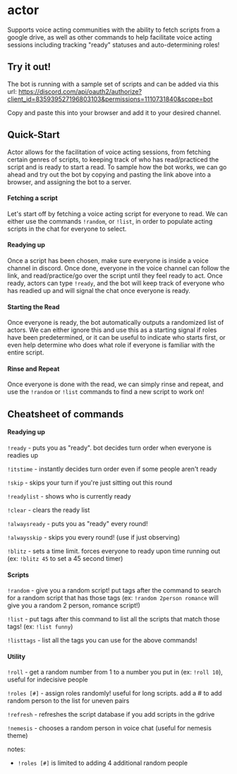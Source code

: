# actor
Supports voice acting communities with the ability to fetch scripts from a google drive, as well as other commands to help facilitate voice acting sessions including tracking "ready" statuses and auto-determining roles!

## Try it out!
The bot is running with a sample set of scripts and can be added via this url: 
https://discord.com/api/oauth2/authorize?client_id=835939527196803103&permissions=1110731840&scope=bot

Copy and paste this into your browser and add it to your desired channel.

## Quick-Start
Actor allows for the facilitation of voice acting sessions, from fetching certain genres of scripts, to keeping track of who has read/practiced the script and is ready to start a read. To sample how the bot works, we can go ahead and try out the bot by copying and pasting the link above into a browser, and assigning the bot to a server.

#### Fetching a script
Let's start off by fetching a voice acting script for everyone to read. We can either use the commands `!random`, or `!list`, in order to populate acting scripts in the chat for everyone to select.

#### Readying up
Once a script has been chosen, make sure everyone is inside a voice channel in discord. Once done, everyone in the voice channel can follow the link, and read/practice/go over the script until they feel ready to act. Once ready, actors can type `!ready`, and the bot will keep track of everyone who has readied up and will signal the chat once everyone is ready.

#### Starting the Read
Once everyone is ready, the bot automatically outputs a randomized list of actors. We can either ignore this and use this as a starting signal if roles have been predetermined, or it can be useful to indicate who starts first, or even help determine who does what role if everyone is familiar with the entire script. 

#### Rinse and Repeat
Once everyone is done with the read, we can simply rinse and repeat, and use the `!random` or `!list` commands to find a new script to work on!

## Cheatsheet of commands

#### Readying up
`!ready` - puts you as "ready". bot decides turn order when everyone is readies up

`!itstime` - instantly decides turn order even if some people aren't ready

`!skip` - skips your turn if you're just sitting out this round

`!readylist` - shows who is currently ready

`!clear` - clears the ready list

`!alwaysready` - puts you as "ready" every round!

`!alwaysskip` - skips you every round! (use if just observing)

`!blitz` - sets a time limit. forces everyone to ready upon time running out (ex: `!blitz 45` to set a 45 second timer)

#### Scripts
`!random` - give you a random script! put tags after the command to search for a random script that has those tags (ex: `!random 2person romance` will give you a random 2 person, romance script!)

`!list` - put tags after this command to list all the scripts that match those tags! (ex: `!list funny`)

`!listtags` - list all the tags you can use for the above commands!


#### Utility
`!roll` - get a random number from 1 to a number you put in (ex: `!roll 10`), useful for indecisive people

`!roles [#]` - assign roles randomly! useful for long scripts. add a # to add random person to the list for uneven pairs

`!refresh` - refreshes the script database if you add scripts in the gdrive

`!nemesis` - chooses a random person in voice chat (useful for nemesis theme)


notes:
- `!roles [#]` is limited to adding 4 additional random people
